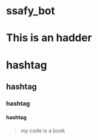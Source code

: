# ssafy_bot

This is an hadder
====================

# hashtag
## hashtag
### hashtag
#### hashtag


> my code is a book
